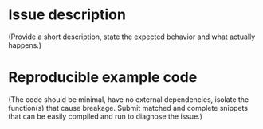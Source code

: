# Issue description

(Provide a short description, state the expected behavior and what actually happens.)

# Reproducible example code

(The code should be minimal, have no external dependencies, isolate the function(s) that cause breakage. Submit matched and complete snippets that can be easily compiled and run to diagnose the issue.)

